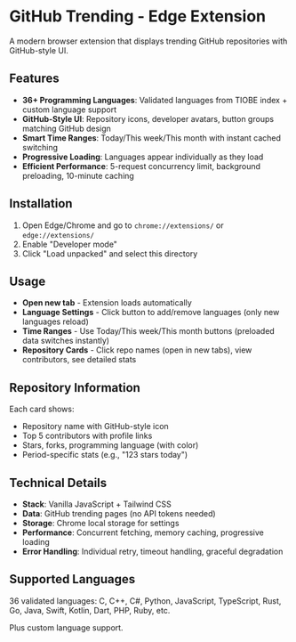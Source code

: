 # GitHub Trending - Edge Extension

A modern browser extension that displays trending GitHub repositories with GitHub-style UI.

## Features

- **36+ Programming Languages**: Validated languages from TIOBE index + custom language support
- **GitHub-Style UI**: Repository icons, developer avatars, button groups matching GitHub design
- **Smart Time Ranges**: Today/This week/This month with instant cached switching
- **Progressive Loading**: Languages appear individually as they load
- **Efficient Performance**: 5-request concurrency limit, background preloading, 10-minute caching

## Installation

1. Open Edge/Chrome and go to `chrome://extensions/` or `edge://extensions/`
2. Enable "Developer mode"
3. Click "Load unpacked" and select this directory

## Usage

- **Open new tab** - Extension loads automatically
- **Language Settings** - Click button to add/remove languages (only new languages reload)
- **Time Ranges** - Use Today/This week/This month buttons (preloaded data switches instantly)
- **Repository Cards** - Click repo names (open in new tabs), view contributors, see detailed stats

## Repository Information

Each card shows:
- Repository name with GitHub-style icon
- Top 5 contributors with profile links
- Stars, forks, programming language (with color)
- Period-specific stats (e.g., "123 stars today")

## Technical Details

- **Stack**: Vanilla JavaScript + Tailwind CSS
- **Data**: GitHub trending pages (no API tokens needed)
- **Storage**: Chrome local storage for settings
- **Performance**: Concurrent fetching, memory caching, progressive loading
- **Error Handling**: Individual retry, timeout handling, graceful degradation

## Supported Languages

36 validated languages: C, C++, C#, Python, JavaScript, TypeScript, Rust, Go, Java, Swift, Kotlin, Dart, PHP, Ruby, etc.

Plus custom language support.

